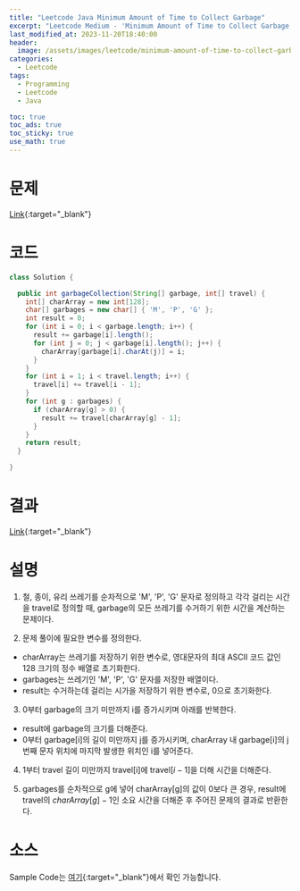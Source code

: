 ```yaml
---
title: "Leetcode Java Minimum Amount of Time to Collect Garbage"
excerpt: "Leetcode Medium - 'Minimum Amount of Time to Collect Garbage' 문제 Java 풀이"
last_modified_at: 2023-11-20T18:40:00
header:
  image: /assets/images/leetcode/minimum-amount-of-time-to-collect-garbage.png
categories:
  - Leetcode
tags:
  - Programming
  - Leetcode
  - Java

toc: true
toc_ads: true
toc_sticky: true
use_math: true
---
```

# 문제
[Link](https://leetcode.com/problems/minimum-amount-of-time-to-collect-garbage){:target="_blank"}

# 코드
```java
class Solution {

  public int garbageCollection(String[] garbage, int[] travel) {
    int[] charArray = new int[128];
    char[] garbages = new char[] { 'M', 'P', 'G' };
    int result = 0;
    for (int i = 0; i < garbage.length; i++) {
      result += garbage[i].length();
      for (int j = 0; j < garbage[i].length(); j++) {
        charArray[garbage[i].charAt(j)] = i;
      }
    }
    for (int i = 1; i < travel.length; i++) {
      travel[i] += travel[i - 1];
    }
    for (int g : garbages) {
      if (charArray[g] > 0) {
        result += travel[charArray[g] - 1];
      }
    }
    return result;
  }

}
```

# 결과
[Link](https://leetcode.com/problems/reduction-operations-to-make-the-array-elements-equal/submissions/1102630400/){:target="_blank"}

# 설명
1. 철, 종이, 유리 쓰레기를 순차적으로 'M', 'P', 'G' 문자로 정의하고 각각 걸리는 시간을 travel로 정의할 때, garbage의 모든 쓰레기를 수거하기 위한 시간을 계산하는 문제이다.

2. 문제 풀이에 필요한 변수를 정의한다.
- charArray는 쓰레기를 저장하기 위한 변수로, 영대문자의 최대 ASCII 코드 값인 128 크기의 정수 배열로 초기화한다.
- garbages는 쓰레기인 'M', 'P', 'G' 문자를 저장한 배열이다.
- result는 수거하는데 걸리는 시가을 저장하기 위한 변수로, 0으로 초기화한다.

3. 0부터 garbage의 크기 미만까지 i를 증가시키며 아래를 반복한다.
- result에 garbage의 크기를 더해준다.
- 0부터 garbage[i]의 길이 미만까지 j를 증가시키며, charArray 내 garbage[i]의 j번째 문자 위치에 마지막 발생한 위치인 i를 넣어준다.

4. 1부터 travel 길이 미만까지 travel[i]에 travel[$i - 1$]을 더해 시간을 더해준다.

5. garbages를 순차적으로 g에 넣어 charArray[g]의 값이 0보다 큰 경우, result에 travel의 $charArray[g] - 1$인 소요 시간을 더해준 후 주어진 문제의 결과로 반환한다.

# 소스
Sample Code는 [여기](https://github.com/GracefulSoul/leetcode/blob/master/src/main/java/gracefulsoul/problems/MinimumAmountOfTimeToCollectGarbage.java){:target="_blank"}에서 확인 가능합니다.
